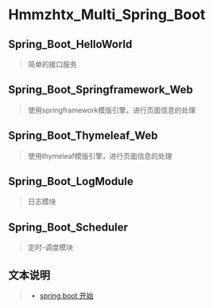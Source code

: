 # Hmmzhtx_Multi_Spring_Boot
## Spring_Boot_HelloWorld
> 简单的接口服务
## Spring_Boot_Springframework_Web
> 使用springframework模版引擎，进行页面信息的处理
## Spring_Boot_Thymeleaf_Web
> 使用thymeleaf模版引擎，进行页面信息的处理
##  Spring_Boot_LogModule
> 日志模块
##   Spring_Boot_Scheduler
> 定时-调度模块
## 文本说明
> * [spring boot 开始](https://github.com/hmmzhtx/hmmzhtx_multi_spring_boot/wiki/spring-boot-%E5%BC%80%E5%A7%8B)

